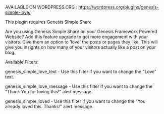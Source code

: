 AVAILABLE ON WORDPRESS.ORG : https://wordpress.org/plugins/genesis-simple-love/

This plugin requires Genesis Simple Share

Are you using Genesis Simple Share on your Genesis Framework Powered Website? Add this feature upgrade to get more engagement with your visitors. Give them an option to 'love' the posts or pages they like. This will give you insights on how many of your visitors actually like a post on your blog.

Available Filters:

genesis_simple_love_text - Use this filter if you want to change the "Love" text.

genesis_simple_love_message - Use this filter if you want to change the "Thank You for loving this!" alert message.

genesis_simple_loved - Use this filter if you want to change the "You already loved this. Thanks!" alert message.
